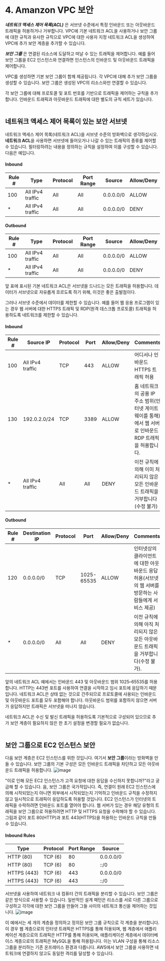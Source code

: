 # 4. Amanzon VPC 보안

***네트워크 액세스 제어 목록(ACL)*** 은 서브넷 수준에서 특정 인바운드 또는 아웃바운드 트래픽을 허용하거나 거부합니다. VPC에 기본 네트워크 ACL을 사용하거나 보안 그룹에 대한 규칙과 유사한 규칙으로 VPC에 대한 사용자 지정 네트워크 ACL을 생성하여 VPC에 추가 보안 계층을 추가할 수 있습니다.

***보안 그룹*** 은 연결된 리소스에 도달하고 떠날 수 있는 트래픽을 제어합니다. 예를 들어 보안 그룹을 EC2 인스턴스와 연결하면 인스턴스의 인바운드 및 아웃바운드 트래픽을 제어합니다.

VPC를 생성하면 기본 보안 그룹이 함께 제공됩니다. 각 VPC에 대해 추가 보안 그룹을 생성할 수 있습니다. 보안 그룹은 생성된 VPC의 리소스와만 연결할 수 있습니다.

각 보안 그룹에 대해 프로토콜 및 포트 번호를 기반으로 트래픽을 제어하는 규칙을 추가합니다. 인바운드 트래픽과 아웃바운드 트래픽에 대한 별도의 규칙 세트가 있습니다.
</br></br>


## 네트워크 액세스 제어 목록이 있는 보안 서브넷
네트워크 액세스 제어 목록(네트워크 ACL)을 서브넷 수준의 방화벽으로 생각하십시오. **네트워크 ACL**을 사용하면 서브넷에 들어오거나 나갈 수 있는 트래픽의 종류를 제어할 수 있습니다. 필터링하려는 내용을 정의하는 규칙을 설정하여 이를 구성할 수 있습니다. 다음은 예입니다.
</br>

#### Inbound
| Rule #      | Type             | Protocol     | Port Range     | Source     | Allow/Deny     |
| ----------- | ---------------- | ------------ | -------------- | ---------- | -------------- |
| 100         | All IPv4 traffic | All          | All            | 0.0.0.0/0  | ALLOW          |
| *           | All IPv4 traffic | All          | All            | 0.0.0.0/0  | DENY           |

#### Outbound
| Rule #      | Type             | Protocol     | Port Range     | Source     | Allow/Deny     |
| ----------- | ---------------- | ------------ | -------------- | ---------- | -------------- |
| 100         | All IPv4 traffic | All          | All            | 0.0.0.0/0  | ALLOW          |
| *           | All IPv4 traffic | All          | All            | 0.0.0.0/0  | DENY           |

앞 표에 표시된 기본 네트워크 ACL은 서브넷을 드나드는 모든 트래픽을 허용합니다. 데이터가 서브넷으로 자유롭게 흐르도록 하기 위해, 이것은 좋은 출발점이다.

그러나 서브넷 수준에서 데이터를 제한할 수 있습니다. 예를 들어 웹 응용 프로그램이 있는 경우 웹 서버에 대한 HTTPS 트래픽 및 RDP(원격 데스크톱 프로토콜) 트래픽을 허용하도록 네트워크를 제한할 수 있습니다.
</br>

#### Inbound
| Rule #      | Source IP        | Protocol     | Port    | Allow/Deny | Comments                                   |
| ----------- | ---------------- | ------------ | ------- | ---------- | ------------------------------------------ |
| 100         | All IPv4 traffic | TCP          | 443     | ALLOW      | 어디서나 인바운드 HTTPS 트래픽 허용 |
| 130         | 192.0.2.0/24     | TCP          | 3389    | ALLOW      | 홈 네트워크의 공용 IP 주소 범위(인터넷 게이트웨이를 통해)에서 웹 서버로 인바운드 RDP 트래픽을 허용합니다. |
| *           | All IPv4 traffic | All          | All     | DENY       | 이전 규칙에 의해 이미 처리되지 않은 모든 인바운드 트래픽을 거부합니다(수정 불가) |

#### Outbound
| Rule #      | Destination IP   | Protocol     | Port           | Allow/Deny | Comments                                   |
| ----------- | ---------------- | ------------ | -------------- | ---------- | ------------------------------------------ |
| 120         | 0.0.0.0/0        | TCP          | 1025-65535     | ALLOW      | 인터넷상의 클라이언트에 대한 아웃바운드 응답 허용(서브넷의 웹 서버를 방문하는 사람들에게 서비스 제공) |
| *           | 0.0.0.0/0        | All          | All            | DENY       | 이전 규칙에 의해 아직 처리되지 않은 모든 아웃바운드 트래픽을 거부합니다(수정 불가). |

앞의 네트워크 ACL 예에서는 인바운드 443 및 아웃바운드 범위 1025–65535를 허용합니다. HTTP는 443번 포트를 사용하여 연결을 시작하고 임시 포트에 응답하기 때문입니다. 네트워크 ACL은 상태 없는 것으로 간주되므로 프로토콜에 사용되는 인바운드 및 아웃바운드 포트를 모두 포함해야 합니다. 아웃바운드 범위를 포함하지 않으면 서버가 응답하지만 트래픽은 서브넷을 떠나지 않습니다.

네트워크 ACL은 수신 및 발신 트래픽을 허용하도록 기본적으로 구성되어 있으므로 추가 보안 계층이 필요하지 않은 한 초기 설정을 변경할 필요가 없습니다.
</br></br>


## 보안 그룹으로 EC2 인스턴스 보안
다음 보안 계층은 EC2 인스턴스를 위한 것입니다. 여기서 **보안 그룹**이라는 방화벽을 만들 수 있습니다. 보안 그룹의 기본 구성은 모든 인바운드 트래픽을 차단하고 모든 아웃바운드 트래픽을 허용합니다.
![image](https://github.com/user-attachments/assets/1c818978-58b0-461a-b920-32ba13230fef)

"이로 인해 모든 EC2 인스턴스가 고객 요청에 대한 응답을 수신하지 못합니까?"라고 궁금해 할 수 있습니다. 음, 보안 그룹은 국가적입니다. 즉, 연결이 원래 EC2 인스턴스에 의해 시작되었는지 아니면 외부에서 시작되었는지 기억하고 인바운드 규칙을 수정하지 않고 일시적으로 트래픽이 응답하도록 허용할 것입니다.
EC2 인스턴스가 인터넷의 트래픽을 수락하려면 인바운드 포트를 열어야 합니다. 웹 서버가 있는 경우 해당 유형의 트래픽을 보안 그룹으로 허용하려면 HTTP 및 HTTPS 요청을 수락해야 할 수 있습니다. 그림과 같이 포트 80(HTTP)과 포트 443(HTTPS)을 허용하는 인바운드 규칙을 만들 수 있습니다.

#### Inbound Rules
| Type        | Protocol | Port Range | Source    |
| ----------- | -------- | ---------- | --------- |
| HTTP (80)   | TCP (6)  | 80         | 0.0.0.0/0 |
| HTTP (80)   | TCP (6)  | 80         | ::/0      |
| HTTPS (443) | TCP (6)  | 443        | 0.0.0.0/0 |
| HTTPS (443) | TCP (6)  | 443        | ::/0      |

서브넷을 사용하여 네트워크 내 컴퓨터 간의 트래픽을 분리할 수 있습니다. 보안 그룹은 같은 방식으로 사용할 수 있습니다. 일반적인 설계 패턴은 리소스를 서로 다른 그룹으로 구성하고 각각에 대한 보안 그룹을 만들어 그들 사이의 네트워크 통신을 제어하는 것입니다.
![image](https://github.com/user-attachments/assets/c6006c02-6503-4586-947f-a40b3bbd413b)

이 예에서는 세 개의 계층을 정의하고 정의된 보안 그룹 규칙으로 각 계층을 분리합니다. 이 경우 웹 계층으로의 인터넷 트래픽은 HTTPS를 통해 허용되며, 웹 계층에서 애플리케이션 계층으로의 트래픽은 HTTP를 통해 허용되며, 애플리케이션 계층에서 데이터베이스 계층으로의 트래픽은 MySQL을 통해 허용됩니다. 이는 VLAN 구성을 통해 리소스 그룹을 분리하는 기존 온프레미스 환경과 다릅니다. AWS에서 보안 그룹을 사용하면 네트워크에 연결하지 않고도 동일한 격리를 달성할 수 있습니다.
